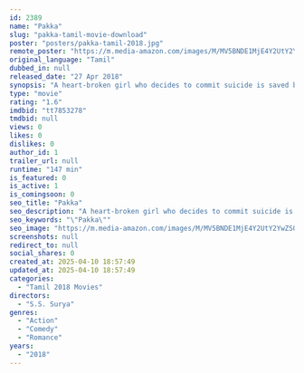 ```yaml
---
id: 2389
name: "Pakka"
slug: "pakka-tamil-movie-download"
poster: "posters/pakka-tamil-2018.jpg"
remote_poster: "https://m.media-amazon.com/images/M/MV5BNDE1MjE4Y2UtY2YwZS00NTAwLWFiMDUtNzE0MzA4MDQ0ZTJkXkEyXkFqcGc@._V1_SX300.jpg"
original_language: "Tamil"
dubbed_in: null
released_date: "27 Apr 2018"
synopsis: "A heart-broken girl who decides to commit suicide is saved by a person who is a look alike of the former's lover."
type: "movie"
rating: "1.6"
imdbid: "tt7853278"
tmdbid: null
views: 0
likes: 0
dislikes: 0
author_id: 1
trailer_url: null
runtime: "147 min"
is_featured: 0
is_active: 1
is_comingsoon: 0
seo_title: "Pakka"
seo_description: "A heart-broken girl who decides to commit suicide is saved by a person who is a look alike of the former's lover."
seo_keywords: "\"Pakka\""
seo_image: "https://m.media-amazon.com/images/M/MV5BNDE1MjE4Y2UtY2YwZS00NTAwLWFiMDUtNzE0MzA4MDQ0ZTJkXkEyXkFqcGc@._V1_SX300.jpg"
screenshots: null
redirect_to: null
social_shares: 0
created_at: 2025-04-10 18:57:49
updated_at: 2025-04-10 18:57:49
categories:
  - "Tamil 2018 Movies"
directors:
  - "S.S. Surya"
genres:
  - "Action"
  - "Comedy"
  - "Romance"
years:
  - "2018"
---
```

